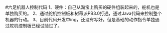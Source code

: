 #六足机器人控制代码
1、硬件：自己从淘宝上购买的硬件组装起来的，舵机也是单独购买的。
2、通过舵机控制板和树莓派PB3.0打通，通过Java代码来控制整个机器的行动。
3、目前代码开发中ing，还没有写好。但是基础的动作指令单独通过舵机控制板已经试验过了。